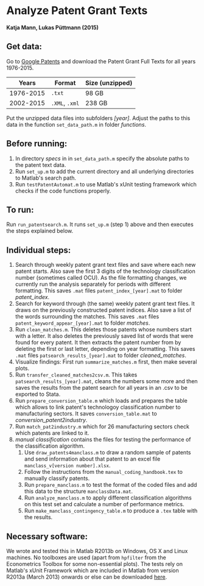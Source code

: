 Analyze Patent Grant Texts
===========================================================
**Katja Mann, Lukas Püttmann (2015)**


Get data:
---------------------------
Go to [Google Patents](http://www.google.com/googlebooks/uspto-patents-grants-text.html) and download the Patent Grant Full Texts for all years 1976-2015. 

| Years  | Format | Size (unzipped) | 
| ------------- | ------------- | ------------- |
| 1976-2015  | `.txt` | 98 GB |
| 2002-2015  | `.XML`, `.xml` | 238 GB |

Put the unzipped data files into subfolders *[year]*. Adjust the paths to this data in the function `set_data_path.m` in folder *functions*.


Before running:
---------------------------
1. In directory *specs* in in `set_data_path.m` specify the absolute paths to the patent text data.
2. Run `set_up.m` to add the current directory and all underlying directories to Matlab's search path.
3. Run `testPatentAutomat.m` to use Matlab's xUnit testing framework which checks if the code functions properly.


To run:
---------------------------
Run `run_patentsearch.m`. It runs `set_up.m` (step 1) above and then executes the steps explained below.


Individual steps:
---------------------------
1. Search through weekly patent grant text files and save where each new patent starts. Also save the first 3 digits of the technology classification number (sometimes called OCU). As the file formatting changes, we currently run the analysis separately for periods with different formatting. This saves `.mat` files `patent_index_[year].mat` to folder *patent_index*. 
2. Search for keyword through (the same) weekly patent grant text files. It draws on the  previously constructed patent indices. Also save a list of the words surrounding the matches. This saves `.mat` files `patent_keyword_appear_[year].mat` to folder *matches*.
3. Run `clean_matches.m`. This deletes those patents whose numbers start with a letter. It also deletes the previously saved list of words that were found for every patent. It then extracts the patent number from by deleting the first or last letter, depending on year formatting. This saves `.mat` files `patsearch_results_[year].mat` to folder *cleaned_matches*.
4. Visualize findings: First run `summarize_matches.m` first, then make several plots.
5. Run `transfer_cleaned_matches2csv.m`. This takes `patsearch_results_[year].mat`, cleans the numbers some more and then saves the results from the patent search for all years in an .csv to be exported to Stata.
6. Run `prepare_conversion_table.m` which loads and prepares the table which allows to link patent's technologoy classification number to manufacturing sectors. It saves `conversion_table.mat` to *conversion_patent2industry*. 
7. Run `match_pat2industry.m` which for 26 manufacturing sectors check which patents are linked to it.
8. *manual classification* contains the files for testing the performance of the classification algorithm.
	1. Use `draw_patents4manclass.m` to draw a random sample of patents and send information about that patent to an excel file `manclass_v[version number].xlsx`.
	2. Follow the instructions from the `manual_coding_handbook.tex` to manually classify patents.
	3. Run `prepare_manclass.m` to test the format of the coded files and add this data to the structure `manclassData.mat`.
	4. Run `analyze_manclass.m` to apply different classification algorithms on this test set and calculate a number of performance metrics.
	5. Run `make_manclass_contingency_table.m` to produce a `.tex` table with the results.


Necessary software:
---------------------------
We wrote and tested this in Matlab R2013b on Windows, OS X and Linux machines. No toolboxes are used (apart from `hpfilter` from the Econometrics Toolbox for some non-essential plots). The tests rely on Matlab's xUnit Framework which are included in Matlab from version R2013a (March 2013) onwards or else can be downloaded [here](http://de.mathworks.com/matlabcentral/fileexchange/22846-matlab-xunit-test-framework).


